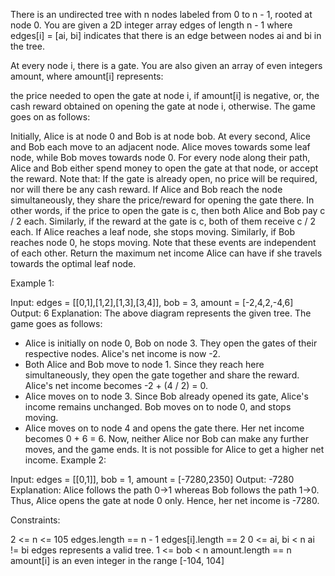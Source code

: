 There is an undirected tree with n nodes labeled from 0 to n - 1, rooted at node 0. You are given a 2D integer array edges of length n - 1 where edges[i] = [ai, bi] indicates that there is an edge between nodes ai and bi in the tree.

At every node i, there is a gate. You are also given an array of even integers amount, where amount[i] represents:

the price needed to open the gate at node i, if amount[i] is negative, or,
the cash reward obtained on opening the gate at node i, otherwise.
The game goes on as follows:

Initially, Alice is at node 0 and Bob is at node bob.
At every second, Alice and Bob each move to an adjacent node. Alice moves towards some leaf node, while Bob moves towards node 0.
For every node along their path, Alice and Bob either spend money to open the gate at that node, or accept the reward. Note that:
If the gate is already open, no price will be required, nor will there be any cash reward.
If Alice and Bob reach the node simultaneously, they share the price/reward for opening the gate there. In other words, if the price to open the gate is c, then both Alice and Bob pay c / 2 each. Similarly, if the reward at the gate is c, both of them receive c / 2 each.
If Alice reaches a leaf node, she stops moving. Similarly, if Bob reaches node 0, he stops moving. Note that these events are independent of each other.
Return the maximum net income Alice can have if she travels towards the optimal leaf node.

 

Example 1:


Input: edges = [[0,1],[1,2],[1,3],[3,4]], bob = 3, amount = [-2,4,2,-4,6]
Output: 6
Explanation: 
The above diagram represents the given tree. The game goes as follows:
- Alice is initially on node 0, Bob on node 3. They open the gates of their respective nodes.
  Alice's net income is now -2.
- Both Alice and Bob move to node 1. 
  Since they reach here simultaneously, they open the gate together and share the reward.
  Alice's net income becomes -2 + (4 / 2) = 0.
- Alice moves on to node 3. Since Bob already opened its gate, Alice's income remains unchanged.
  Bob moves on to node 0, and stops moving.
- Alice moves on to node 4 and opens the gate there. Her net income becomes 0 + 6 = 6.
Now, neither Alice nor Bob can make any further moves, and the game ends.
It is not possible for Alice to get a higher net income.
Example 2:


Input: edges = [[0,1]], bob = 1, amount = [-7280,2350]
Output: -7280
Explanation: 
Alice follows the path 0->1 whereas Bob follows the path 1->0.
Thus, Alice opens the gate at node 0 only. Hence, her net income is -7280. 
 

Constraints:

2 <= n <= 105
edges.length == n - 1
edges[i].length == 2
0 <= ai, bi < n
ai != bi
edges represents a valid tree.
1 <= bob < n
amount.length == n
amount[i] is an even integer in the range [-104, 104]
